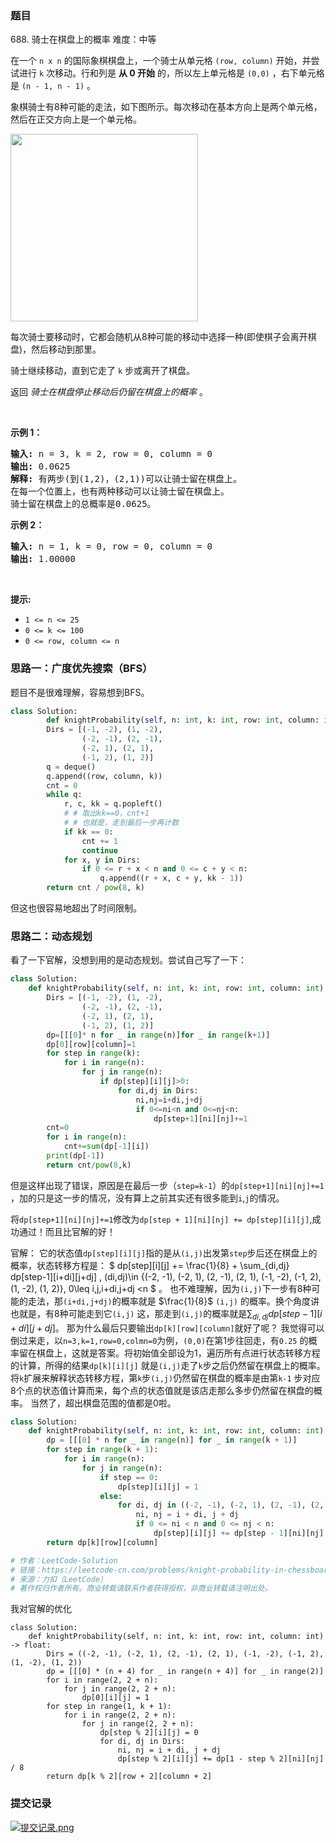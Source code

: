### 题目

688\. 骑士在棋盘上的概率 难度：中等
<p>在一个&nbsp;<code>n x n</code>&nbsp;的国际象棋棋盘上，一个骑士从单元格 <code>(row, column)</code>&nbsp;开始，并尝试进行 <code>k</code> 次移动。行和列是 <strong>从 0 开始</strong> 的，所以左上单元格是 <code>(0,0)</code> ，右下单元格是 <code>(n - 1, n - 1)</code> 。</p>

<p>象棋骑士有8种可能的走法，如下图所示。每次移动在基本方向上是两个单元格，然后在正交方向上是一个单元格。</p>

<p><img style="height: 300px; width: 300px;" src="https://assets.leetcode-cn.com/aliyun-lc-upload/uploads/2018/10/12/knight.png"></p>

<p>每次骑士要移动时，它都会随机从8种可能的移动中选择一种(即使棋子会离开棋盘)，然后移动到那里。</p>

<p>骑士继续移动，直到它走了 <code>k</code> 步或离开了棋盘。</p>

<p>返回 <em>骑士在棋盘停止移动后仍留在棋盘上的概率</em> 。</p>

<p>&nbsp;</p>

<p><strong>示例 1：</strong></p>

<pre><strong>输入:</strong> n = 3, k = 2, row = 0, column = 0
<strong>输出:</strong> 0.0625
<strong>解释:</strong> 有两步(到(1,2)，(2,1))可以让骑士留在棋盘上。
在每一个位置上，也有两种移动可以让骑士留在棋盘上。
骑士留在棋盘上的总概率是0.0625。
</pre>

<p><strong>示例 2：</strong></p>

<pre><strong>输入:</strong> n = 1, k = 0, row = 0, column = 0
<strong>输出:</strong> 1.00000
</pre>

<p>&nbsp;</p>

<p><strong>提示:</strong></p>

<ul>
	<li><code>1 &lt;= n &lt;= 25</code></li>
	<li><code>0 &lt;= k &lt;= 100</code></li>
	<li><code>0 &lt;= row, column &lt;= n</code></li>
</ul>

### 思路一：广度优先搜索（BFS）

题目不是很难理解，容易想到BFS。

~~~ Python
class Solution:
	    def knightProbability(self, n: int, k: int, row: int, column: int) -> float:
        Dirs = [(-1, -2), (1, -2),
                (-2, -1), (2, -1),
                (-2, 1), (2, 1),
                (-1, 2), (1, 2)]
        q = deque()
        q.append((row, column, k))
        cnt = 0
        while q:
            r, c, kk = q.popleft()
            # # 取出kk==0，cnt+1
            # # 也就是，走到最后一步再计数
            if kk == 0:
                cnt += 1
                continue
            for x, y in Dirs:
                if 0 <= r + x < n and 0 <= c + y < n:
                    q.append((r + x, c + y, kk - 1))
        return cnt / pow(8, k)
~~~

但这也很容易地超出了时间限制。

### 思路二：动态规划

看了一下官解，没想到用的是动态规划。尝试自己写了一下：

~~~ Python
class Solution:
    def knightProbability(self, n: int, k: int, row: int, column: int) -> float:
        Dirs = [(-1, -2), (1, -2),
                (-2, -1), (2, -1),
                (-2, 1), (2, 1),
                (-1, 2), (1, 2)]
        dp=[[[0]* n for _ in range(n)]for _ in range(k+1)]
        dp[0][row][column]=1
        for step in range(k):
            for i in range(n):
                for j in range(n):
                    if dp[step][i][j]>0:
                        for di,dj in Dirs:
                            ni,nj=i+di,j+dj
                            if 0<=ni<n and 0<=nj<n:
                                dp[step+1][ni][nj]+=1
        cnt=0
        for i in range(n):
            cnt+=sum(dp[-1][i])
        print(dp[-1])
        return cnt/pow(8,k)
~~~

但是这样出现了错误，原因是在最后一步（`step=k-1`）的`dp[step+1][ni][nj]+=1`
，加的只是这一步的情况，没有算上之前其实还有很多能到`i`,`j`的情况。

将`dp[step+1][ni][nj]+=1`修改为`dp[step + 1][ni][nj] += dp[step][i][j]`,成功通过！而且比官解的好！

官解： 它的状态值`dp[step][i][j]`指的是从`(i,j)`出发第`step`步后还在棋盘上的概率，状态转移方程是： $ dp[step][i][j] +=
\frac{1}{8} + \sum_{di,dj}
dp[step-1][i+di][j+dj] , (di,dj)\in \{(-2, -1), (-2, 1), (2, -1), (2, 1), (-1, -2), (-1, 2), (1, -2), (1, 2)\}, 0\leq
i,j,i+di,j+dj <n $ 。 也不难理解，因为`(i,j)`下一步有8种可能的走法，那`(i+di,j+dj)`的概率就是 $\frac{1}{8}$ `(i,j)`
的概率。换个角度讲也就是，有8种可能走到它`(i,j)`
这，那走到`(i,j)`的概率就是$\sum_{di,dj} dp[step-1][i+di][j+dj]$。 那为什么最后只要输出`dp[k][row][column]`就好了呢？
我觉得可以倒过来走，以`n=3,k=1,row=0,colmn=0`为例，`(0,0)`在第1步往回走，有`0.25`
的概率留在棋盘上，这就是答案。将初始值全部设为1，遍历所有点进行状态转移方程的计算，所得的结果`dp[k][i][j]`
就是`(i,j)`走了`k`步之后仍然留在棋盘上的概率。将`k`扩展来解释状态转移方程，第`k`步`(i,j)`仍然留在棋盘的概率是由第`k-1`
步对应8个点的状态值计算而来，每个点的状态值就是该店走那么多步仍然留在棋盘的概率。
当然了，超出棋盘范围的值都是0啦。

~~~ Python
class Solution:
    def knightProbability(self, n: int, k: int, row: int, column: int) -> float:
        dp = [[[0] * n for _ in range(n)] for _ in range(k + 1)]
        for step in range(k + 1):
            for i in range(n):
                for j in range(n):
                    if step == 0:
                        dp[step][i][j] = 1
                    else:
                        for di, dj in ((-2, -1), (-2, 1), (2, -1), (2, 1), (-1, -2), (-1, 2), (1, -2), (1, 2)):
                            ni, nj = i + di, j + dj
                            if 0 <= ni < n and 0 <= nj < n:
                                dp[step][i][j] += dp[step - 1][ni][nj] / 8
        return dp[k][row][column]

# 作者：LeetCode-Solution
# 链接：https://leetcode-cn.com/problems/knight-probability-in-chessboard/solution/qi-shi-zai-qi-pan-shang-de-gai-lu-by-lee-2qhk/
# 来源：力扣（LeetCode）
# 著作权归作者所有。商业转载请联系作者获得授权，非商业转载请注明出处。
~~~

我对官解的优化

~~~ Python3
class Solution:
    def knightProbability(self, n: int, k: int, row: int, column: int) -> float:
        Dirs = ((-2, -1), (-2, 1), (2, -1), (2, 1), (-1, -2), (-1, 2), (1, -2), (1, 2))
        dp = [[[0] * (n + 4) for _ in range(n + 4)] for _ in range(2)]
        for i in range(2, 2 + n):
            for j in range(2, 2 + n):
                dp[0][i][j] = 1
        for step in range(1, k + 1):
            for i in range(2, 2 + n):
                for j in range(2, 2 + n):
                    dp[step % 2][i][j] = 0
                    for di, dj in Dirs:
                        ni, nj = i + di, j + dj
                        dp[step % 2][i][j] += dp[1 - step % 2][ni][nj] / 8
        return dp[k % 2][row + 2][column + 2]
~~~

### 提交记录

[![提交记录.png](https://s4.ax1x.com/2022/02/18/H74Hte.png)](https://imgtu.com/i/H74Hte)
